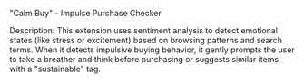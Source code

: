 "Calm Buy" - Impulse Purchase Checker

Description: This extension uses sentiment analysis to detect emotional states (like stress or excitement) based on browsing patterns and search terms. When it detects impulsive buying behavior, it gently prompts the user to take a breather and think before purchasing or suggests similar items with a "sustainable" tag.